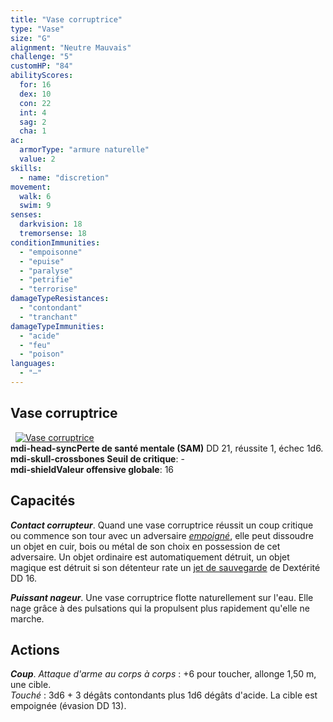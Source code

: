 ```yaml
---
title: "Vase corruptrice"
type: "Vase"
size: "G"
alignment: "Neutre Mauvais"
challenge: "5"
customHP: "84"
abilityScores:
  for: 16
  dex: 10
  con: 22
  int: 4
  sag: 2
  cha: 1
ac:
  armorType: "armure naturelle"
  value: 2
skills:
  - name: "discretion"
movement:
  walk: 6
  swim: 9
senses:
  darkvision: 18
  tremorsense: 18
conditionImmunities:
  - "empoisonne"
  - "epuise"
  - "paralyse"
  - "petrifie"
  - "terrorise"
damageTypeResistances:
  - "contondant"
  - "tranchant"
damageTypeImmunities:
  - "acide"
  - "feu"
  - "poison"
languages:
  - "—"
---
```

## Vase corruptrice
&nbsp;
[![Vase corruptrice](https://www.douaratil.fr/illustrations/vase/vasecorruptrice300.jpeg)](https://www.douaratil.fr/illustrations/vase/vasecorruptrice.jpeg)     
**<v-icon>mdi-head-sync</v-icon>Perte de santé mentale (SAM)** DD 21, réussite 1, échec 1d6.  
**<v-icon>mdi-skull-crossbones</v-icon> Seuil de critique**: -           
**<v-icon>mdi-shield</v-icon>Valeur offensive globale**: 16
## Capacités
_**Contact corrupteur**_. Quand une vase corruptrice réussit un coup critique ou commence son tour avec un adversaire [_empoigné_](/gerer-la-sante-du-personnage/#empoigne), elle peut dissoudre un objet en cuir, bois ou métal de son choix en possession de cet adversaire. Un objet ordinaire est automatiquement détruit, un objet magique est détruit si son détenteur rate un [jet de sauvegarde](/utiliser-les-caracteristiques/#jets-de-sauvegarde) de Dextérité DD 16.

_**Puissant nageur**_. Une vase corruptrice flotte naturellement sur l'eau. Elle nage grâce à des pulsations qui la propulsent plus rapidement qu'elle ne marche.

## Actions
_**Coup**_. _Attaque d'arme au corps à corps_ : +6 pour toucher, allonge 1,50 m, une cible.  
_Touché_ : 3d6 + 3 dégâts contondants plus 1d6 dégâts d'acide. La cible est empoignée (évasion DD 13).
